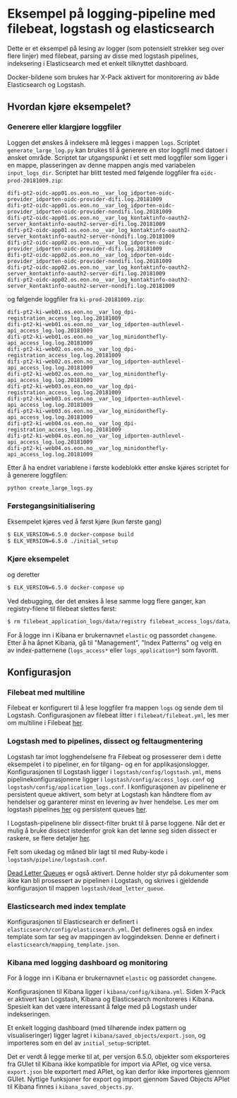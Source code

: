 # Eksempel på logging-pipeline med filebeat, logstash og elasticsearch

Dette er et eksempel på lesing av logger (som potensielt strekker seg over flere linjer) med filebeat, parsing av disse med logstash pipelines, indeksering i Elasticsearch med et enkelt tilknyttet dashboard.

Docker-bildene som brukes har X-Pack aktivert for monitorering av både Elasticsearch og Logstash.

## Hvordan kjøre eksempelet?

### Generere eller klargjøre loggfiler

Loggen det ønskes å indeksere må legges i mappen `logs`. Scriptet `generate_large_log.py` kan brukes til å generere en stor loggfil med datoer i ønsket område. Scriptet tar utgangspunkt i et sett med loggfiler som ligger i en mappe, plasseringen av denne mappen angis med variabelen `input_logs_dir`. Scriptet har blitt tested med følgende loggfiler fra `oidc-prod-20181009.zip`:
```
difi-pt2-oidc-app01.os.eon.no__var_log_idporten-oidc-provider_idporten-oidc-provider-difi.log.20181009
difi-pt2-oidc-app01.os.eon.no__var_log_idporten-oidc-provider_idporten-oidc-provider-nondifi.log.20181009
difi-pt2-oidc-app01.os.eon.no__var_log_kontaktinfo-oauth2-server_kontaktinfo-oauth2-server-difi.log.20181009
difi-pt2-oidc-app01.os.eon.no__var_log_kontaktinfo-oauth2-server_kontaktinfo-oauth2-server-nondifi.log.20181009
difi-pt2-oidc-app02.os.eon.no__var_log_idporten-oidc-provider_idporten-oidc-provider-difi.log.20181009
difi-pt2-oidc-app02.os.eon.no__var_log_idporten-oidc-provider_idporten-oidc-provider-nondifi.log.20181009
difi-pt2-oidc-app02.os.eon.no__var_log_kontaktinfo-oauth2-server_kontaktinfo-oauth2-server-difi.log.20181009
difi-pt2-oidc-app02.os.eon.no__var_log_kontaktinfo-oauth2-server_kontaktinfo-oauth2-server-nondifi.log.20181009
```
og følgende loggfiler fra `ki-prod-20181009.zip`:
```
difi-pt2-ki-web01.os.eon.no__var_log_dpi-registration_access_log.log.20181009
difi-pt2-ki-web01.os.eon.no__var_log_idporten-authlevel-api_access_log.log.20181009
difi-pt2-ki-web01.os.eon.no__var_log_minidonthefly-api_access_log.log.20181009
difi-pt2-ki-web02.os.eon.no__var_log_dpi-registration_access_log.log.20181009
difi-pt2-ki-web02.os.eon.no__var_log_idporten-authlevel-api_access_log.log.20181009
difi-pt2-ki-web02.os.eon.no__var_log_minidonthefly-api_access_log.log.20181009
difi-pt2-ki-web03.os.eon.no__var_log_dpi-registration_access_log.log.20181009
difi-pt2-ki-web03.os.eon.no__var_log_idporten-authlevel-api_access_log.log.20181009
difi-pt2-ki-web03.os.eon.no__var_log_minidonthefly-api_access_log.log.20181009
difi-pt2-ki-web04.os.eon.no__var_log_dpi-registration_access_log.log.20181009
difi-pt2-ki-web04.os.eon.no__var_log_idporten-authlevel-api_access_log.log.20181009
difi-pt2-ki-web04.os.eon.no__var_log_minidonthefly-api_access_log.log.20181009
```

Etter å ha endret variablene i første kodeblokk etter ønske kjøres scriptet for å generere loggfilen:
```bash
python create_large_logs.py
```

### Førstegangsinitialisering

Eksempelet kjøres ved å først kjøre (kun første gang)
```bash
$ ELK_VERSION=6.5.0 docker-compose build
$ ELK_VERSION=6.5.0 ./initial_setup
```

### Kjøre eksempelet

og deretter
```bash
$ ELK_VERSION=6.5.0 docker-compose up
```

Ved debugging, der det ønskes å lese samme logg flere ganger, kan registry-filene til filebeat slettes først:
```bash
$ rm filebeat_application_logs/data/registry filebeat_access_logs/data/registry && ELK_VERSION=6.5.0 docker-compose up
```

For å logge inn i Kibana er brukernavnet `elastic` og passordet `changeme`. Etter å ha åpnet Kibana, gå til "Management", "Index Patterns" og velg en av index-patternene (`logs_access*` eller `logs_application*`) som favoritt.

## Konfigurasjon

### Filebeat med multiline

Filebeat er konfigurert til å lese loggfiler fra mappen `logs` og sende dem til Logstash. Configurasjonen av filebeat litter i `filebeat/filebeat.yml`, les mer om multiline i Filebeat [her](https://www.elastic.co/guide/en/beats/filebeat/current/multiline-examples.html).

### Logstash med to pipelines, dissect og feltaugmentering

Logstash tar imot logghendelsene fra Filebeat og prosesserer dem i dette eksempelet i to pipeliner, en for tilgang- og en for applikasjonslogger. Konfigurasjonen til Logstash ligger i `logstash/config/logstash.yml`, mens pipelinekonfigurasjonene ligger i `logstash/config/access_logs.conf` og `logstash/config/application_logs.conf`. I konfigurasjonen av pipelinene er persistent queue aktivert, som betyr at Logstash kan håndtere flom av hendelser og garanterer minst en levering av hver hendelse. Les mer om logstash pipelines [her](https://www.elastic.co/guide/en/logstash/current/multiple-pipelines.html) og persistent queues [her](https://www.elastic.co/guide/en/logstash/current/persistent-queues.html).

I Logstash-pipelinene blir dissect-filter brukt til å parse loggene. Når det er mulig å bruke dissect istedenfor grok kan det lønne seg siden dissect er raskere, se flere detaljer [her](https://www.elastic.co/guide/en/logstash/current/plugins-filters-dissect.html).

Felt som ukedag og måned blir lagt til med Ruby-kode i `logstash/pipeline/logstash.conf`.

[Dead Letter Queues](https://www.elastic.co/guide/en/logstash/current/dead-letter-queues.html) er også aktivert. Denne holder styr på dokumenter som ikke kan bli prosessert av pipelinen i Logstash, og skrives i gjeldende konfigurasjon til mappen `logstash/dead_letter_queue`.

### Elasticsearch med index template

Konfigurasjonen til Elasticsearch er definert i `elasticsearch/config/elasticsearch.yml`. Det defineres også en index template som tar seg av mappingen av loggindeksen. Denne er definert i `elasticsearch/mapping_template.json`.

### Kibana med logging dashboard og monitoring

For å logge inn i Kibana er brukernavnet `elastic` og passordet `changeme`.

Konfigurasjonen til Kibana ligger i `kibana/config/kibana.yml`. Siden X-Pack er aktivert kan Logstash, Kibana og Elasticsearch monitoreres i Kibana. Spesielt kan det være interessant å følge med på Logstash under indekseringen.

Et enkelt logging dashboard (med tilhørende index pattern og visualiseringer) ligger lagret i `kibana/saved_objects/export.json`, og importeres som en del av `initial_setup`-scriptet.

Det er verdt å legge merke til at, per versjon 6.5.0, objekter som eksporteres fra GUIet til Kibana ikke kompatible for import via APIet, og vice versa. `export.json` ble exportert med APIet, og kan derfor ikke importeres gjennom GUIet. Nyttige funksjoner for export og import gjennom Saved Objects APIet til Kibana finnes i `kibana_saved_objects.py`.
